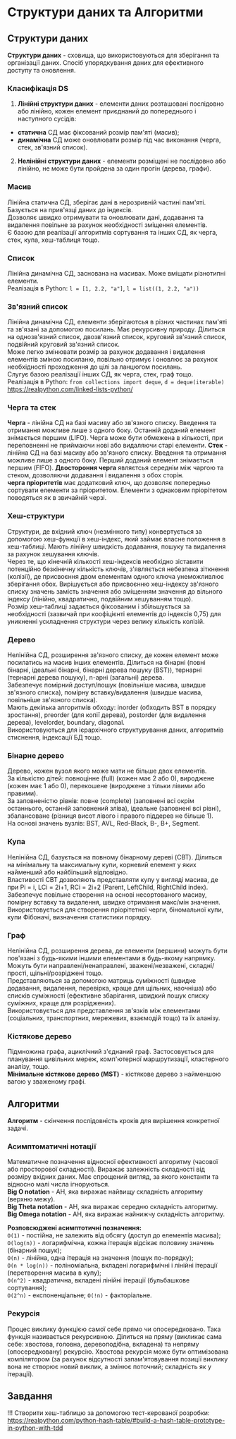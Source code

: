 # Структури даних та Алгоритми

## Структури даних

**Структури даних** - сховища, що використовуються для зберігання та організації даних. Спосіб упорядкування даних для ефективного доступу та оновлення.

### Класифікація DS

1. **Лінійні структури даних** - елементи даних розташовані послідовно або лінійно, кожен елемент приєднаний до попереднього і наступного сусідів:
- **статична** СД має фіксований розмір пам'яті (масив);
- **динамічна** СД може оновлювати розмір під час виконання (черга, стек, зв'язний список).
2. **Нелінійні структури даних** - елементи розміщені не послідовно або лінійно, не може бути пройдена за один прогін (дерева, графи).

### Масив

Лінійна статична СД, зберігає дані в нерозривній частині пам'яті. Базується на прив'язці даних до індексів.  
Дозволяє швидко отримувати та оновлювати дані, додавання та видалення повільне за рахунок необхідності зміщення елементів.  
Є базою для реалізації алгоритмів сортування та інших СД, як черга, стек, купа, хеш-таблиця тощо.

### Список

Лінійна динамічна СД, заснована на масивах. Може вміщати різнотипні елементи.  
Реалізація в Python: `l = [1, 2.2, "a"]`, `l = list((1, 2.2, "a"))`

### Зв'язний список

Лінійна динамічна СД, елементи зберігаютсья в різних частинах пам'яті та зв'язані за допомогою посилань. Має рекурсивну природу. Ділиться на однозв'язний список, двозв'язний список, круговий зв'язний список, подвійний круговий зв'язний список.  
Може легко змінювати розмір за рахунок додавання і видалення елементів зміною посиланю, повільно отримує і оновлює за рахунок необхідності проходження до цілі за ланцюгом посилань.  
Слугує базою реалізації інших СД, як черга, стек, граф тощо.  
Реалізація в Python: `from collections import deque`, `d = deque(iterable)`  
https://realpython.com/linked-lists-python/

### Черга та стек

**Черга** - лінійна СД на базі масиву або зв'язного списку. Введення та отримання можливе лише з одного боку. Останній доданий елемент знімається першим (LIFO).
Черга може бути обмежена в кількості, при переповненні не приймаючи нові або видаляючи старі елементи.
**Стек** - лінійна СД на базі масиву або зв'язного списку. Введення та отримання можливе лише з одного боку. Перший доданий елемент знімається першим (FIFO).
**Двостороння черга** являєтсья середнім між чаргою та стеком, дозволяючи додавання і видалення з обох сторін.  
**черга пріоритетів** має додатковий ключ, що дозволяє попередньо сортувати елементи за пріоритетом. Елементи з однаковим пріорітетом поводяться як в звичайній черзі.  

### Хеш-структури

Структури, де вхідний ключ (незмінного типу) конвертується за допомогою хеш-функції в хеш-індекс, який займає власне положення в хеш-таблиці. Мають лінійну швидкість додавання, пошуку та видалення за рахунок хешування ключів.  
Через те, що кінечній кількості хеш-індексів необхідно зіставити потенційно безкінечну кількість ключів, з'являється небезпека зіткнення (колізії), де присвоєння двом елементам одного ключа унеможливлює зберігання обох. Вирішується або присвоєнню хеш-індексу зв'язного списку значень замість значення або зміщенням значення до вільного індексу (лінійно, квадратично, подвійним хешуванням тощо).  
Розмір хеш-таблиці задається фіксованим і збільшується за необхідності (зазвичай при коофіцієнті елементів до індексів 0,75) для уникненні ускладнення структури через велику кількість колізій.

### Дерево

Нелінійна СД, розширення зв'язного списку, де кожен елемент може посилатись на масив інших елементів. Ділиться на бінарні (повні бінарні, ідеальні бінарні, бінарні дерева пошуку (BST)), тернарні (тернарні дерева пошуку), n-арні (загальні) дерева.  
Забезпечує помірний доступ/пошук (повільніше масива, швидше зв'язного списка), помірну вставку/видалення (швидше масива, повільніше зв'язного списка).  
Мають декілька алгоритмів обходу: inorder (обходить BST в порядку зростання), preorder (для копії дерева), postorder (для видалення дерева), levelorder, boundary, diagonal.  
Використовуються для ієрархічного структурування даних, алгоритмів стиснення, індексації БД тощо.  

### Бінарне дерево

Дерево, кожен вузол якого може мати не більше двох елементів.  
За кількістю дітей: повноцінне (full) (кожен має 2 або 0), вироджене (кожен має 1 або 0), перекошене (вироджене з тільки лівими або правими).  
За заповненістю рівнів: повне (complete) (заповнені всі окрім останнього, останній заповнений зліва), ідеальне (заповнені всі рівні), збалансоване (різниця висот лівого і правого піддерев не більше 1).  
На основі значень вузлів: BST, AVL, Red-Black, B-, B+, Segment.

### Купа

Нелінійна СД, базується на повному бінарному дереві (CBT). Ділиться на мінімальну та максимальну купи, корневий елемент у яких найменший або найбільший відповідно.  
Властивості CBT дозволяють представляти купу у вигляді масива, де при Pi = i, LCi = 2i+1, RCi = 2i+2 (Parent, LeftChild, RightChild index).  
Забезпечує повільне створення на основі несортованого масиву, помірну вставку та видалення, швидке отримання макс/мін значення.  
Використовується для створення пріорітетної черги, біномальної купи, купи Фібоначі, визначення статистики порядку.

### Граф

Нелінійна СД, розширення дерева, де елементи (вершини) можуть бути пов'язані з будь-якими іншими елементами в будь-якому напрямку. Можуть бути направлені/ненаправлені, зважені/незважені, складні/прості, щільні/розріджені тощо.  
Представляються за допомогою матриць суміжності (швидке додавання, видалення, перевірка, краще для щільних, наочніша) або списків суміжності (ефективне збарігання, швидкий пошук списку суміжних, краще для розріджених).  
Використовується для представлення зв'язків між елементами (соціальних, транспортних, мережевих, взаємодій тощо) та їх аланізу.  

### Кістякове дерево

Підмножина графа, ациклічний з'єднаний граф. Застосовується для планування цивільних мереж, комп'ютерної маршрутизації, кластерного аналізу, тощо.  
**Мінімальне кістякове дерево (MST)** - кістякове дерево з найменшою вагою у зваженому графі.

## Алгоритми

**Алгоритм** - скінчення послідовність кроків для вирішення конкретної задачі.

### Асимптоматичні нотації

Математичне позначення відносної ефективності алгоритму (часової або просторової складності). Виражає залежність складності від розміру вхідних даних. Має спрощений вигляд, за якого константи та відносно малі числа ігноруються.  
**Big O notation** - АН, яка виражає найвищу складність алгоритму (верхню межу).  
**Big Theta notation** - АН, яка виражає середню складність алгоритму.  
**Big Omega notation** - АН, яка виражає найнижчу складність алгоритму.

**Розповсюджені асимптотичні позначення:**  
`O(1)` - постійна, не залежить від обсягу (доступ до елементів масива);  
`O(log(n))` - логарифмічна, кожна ітерація відсікає половину значень (бінарний пошук);  
`O(n)` - лінійна, одна ітерація на значення (пошук по-порядку);  
`O(n * log(n))` - поліноміальна, вкладені логарифмічні і лінійні ітерації (перетворення масива в купу);  
`O(n^2)` - квадратична, вкладені лінійні ітерації (бульбашкове сортування);  
`O(2^n)` - експоненціальне; `O(!n)` - факторіальне.

### Рекурсія

Процес виклику функцією самої себе прямо чи опосередковано. Така функція називається рекурсивною. Ділиться на пряму (викликає сама себе: хвостова, головна, деревоподібна, вкладена) та непряму (опосередковану) рекурсію. Хвостова рекурсія може бути оптимізована компілятором (за рахунок відсутності запам'ятовування позиції виклику вона не створює новий виклик, а змінює поточний; складність як у ітерації).

## Завдання

!!! Створити хеш-таблицю за допомогою тест-керованої розробки: https://realpython.com/python-hash-table/#build-a-hash-table-prototype-in-python-with-tdd